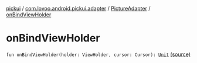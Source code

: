 [pickui](../../index.md) / [com.lovoo.android.pickui.adapter](../index.md) / [PictureAdapter](index.md) / [onBindViewHolder](./on-bind-view-holder.md)

# onBindViewHolder

`fun onBindViewHolder(holder: ViewHolder, cursor: Cursor): `[`Unit`](https://kotlinlang.org/api/latest/jvm/stdlib/kotlin/-unit/index.html) [(source)](https://github.com/lovoo/android-pickpic/blob/master/pickui/pickui/src/main/kotlin/com/lovoo/android/pickui/adapter/PictureAdapter.kt#L66)